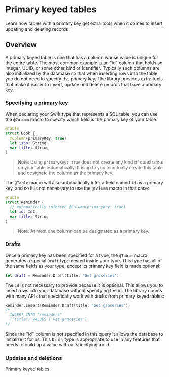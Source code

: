 # Primary keyed tables

Learn how tables with a primary key get extra tools when it comes to insert, updating and deleting records.

## Overview

A primary keyed table is one that has a column whose value is unique for the entire table. The most common
example is an "id" column that holds an integer, UUID, or some other kind of identifier. Typically such 
columns are also initialized by the database so that when inserting rows into the table you do not need
to specify the primary key. The library provides extra tools that make it eaiser to insert, update and delete 
records that have a primary key.

### Specifying a primary key

When declaring your Swift type that represents a SQL table, you can use the `@Column` macro to specify
which field is the primary key of your table:

```swift
@Table
struct Book {
  @Column(primaryKey: true)
  let isbn: String
  var title: String
}
```

> Note: Using `primaryKey: true` does not create any kind of constraints on your table automatically. It is 
> up to you to actually create this table and designate the column as the primary key.

The `@Table` macro will also automatically infer a field named `id` as a primary key, and so it is not 
necessary to use the `@Column` macro in that case:

```swift
@Table
struct Reminder {
  // Automatically inferred @Column(primaryKey: true)
  let id: Int
  var title: String
}
```

> Note: At most one column can be designated as a primary key.

### Drafts

Once a primary key has been specified for a type, the `@Table` macro generates a special `Draft` type nested
inside your type. This type has all of the same fields as your type, except its primary key field is made
optional:

```swift
let draft = Reminder.Draft(title: "Get groceries")
```

The `id` is not necessary to provide because it is optional. This allows you to insert rows into your database
without specifying the id. The library comes with many APIs that specifically work with drafts from primary
keyed tables:

```swift
Reminder.insert(Reminder.Draft(title: "Get groceries"))
/*
  INSERT INTO "reminders"
  ("title") VALUES ('Get groceries')
*/
```

Since the "id" column is not specified in this query it allows the database to initialize it for us. This 
`Draft` type is appropriate to use in any features that needs to build up a value without specifying an id.

### Updates and deletions

Primary keyed tables 
